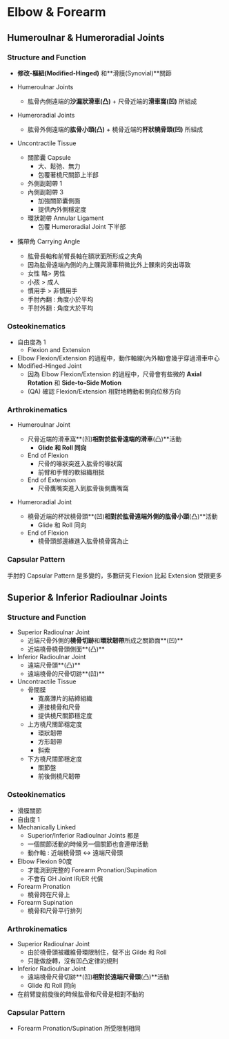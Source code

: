 # Elbow & Forearm

## Humeroulnar & Humeroradial Joints

### Structure and Function

* **修改-樞紐(Modified-Hinged)** 和**滑膜(Synovial)**關節  

* Humeroulnar Joints
	* 肱骨內側遠端的**沙漏狀滑車(凸)** + 尺骨近端的**滑車窩(凹)** 所組成  

* Humeroradial Joints
	* 肱骨外側遠端的**肱骨小頭(凸)** + 橈骨近端的**杯狀橈骨頭(凹)** 所組成

* Uncontractile Tissue
	* 關節囊 Capsule
		* 大、鬆弛、無力
		* 包覆著橈尺關節上半部
	* 外側副韌帶 1
	* 內側副韌帶 3
		* 加強關節囊側面
		* 提供內外側穩定度
	* 環狀韌帶 Annular Ligament
		* 包覆 Humeroradial Joint 下半部  

* 攜帶角 Carrying Angle
	* 肱骨長軸和前臂長軸在額狀面所形成之夾角
	* 因為肱骨遠端內側的內上髁與滑車稍微比外上髁來的突出導致
	* 女性 略> 男性
	* 小孩 > 成人
	* 慣用手 > 非慣用手
	* 手肘內翻 : 角度小於平均
	* 手肘外翻 : 角度大於平均  

### Osteokinematics
* 自由度為 1
	* Flexion and Extension
* Elbow Flexion/Extension 的過程中，動作軸線(內外軸)會幾乎穿過滑車中心
* Modified-Hinged Joint
	* 因為 Elbow Flexion/Extension 的過程中，尺骨會有些微的 **Axial Rotation** 和 **Side-to-Side Motion**
	* (QA) 確認 Flexion/Extension 相對地轉動和側向位移方向

### Arthrokinematics
* Humeroulnar Joint
	* 尺骨近端的滑車窩**(凹)**相對於肱骨遠端的滑車**(凸)**活動
		* **Glide 和 Roll 同向**
	* End of Flexion
		* 尺骨的喙狀突進入肱骨的喙狀窩
		* 前臂和手臂的軟組織相抵
	* End of Extension
		* 尺骨鷹嘴突進入到肱骨後側鷹嘴窩  

* Humeroradial Joint
	* 橈骨近端的杯狀橈骨頭**(凹)**相對於肱骨遠端外側的肱骨小頭**(凸)**活動
		* Glide 和 Roll 同向
	* End of Flexion
		* 橈骨頭部邊緣進入肱骨橈骨窩為止  

### Capsular Pattern
手肘的 Capsular Pattern 是多變的，多數研究 Flexion 比起 Extension 受限更多




## Superior & Inferior Radioulnar Joints
### Structure and Function
* Superior Radioulnar Joint
	* 近端尺骨外側的**橈骨切跡**和**環狀韌帶**所成之關節面**(凹)**
	* 近端橈骨橈骨頭側面**(凸)**
* Inferior Radioulnar Joint
	* 遠端尺骨頭**(凸)**
	* 遠端橈骨的尺骨切跡**(凹)**
* Uncontractile Tissue
	* 骨間膜
		* 寬廣薄片的結締組織
		* 連接橈骨和尺骨
		* 提供橈尺關節穩定度
	* 上方橈尺關節穩定度
		* 環狀韌帶
		* 方形韌帶
		* 斜索
	* 下方橈尺關節穩定度
		* 關節盤
		* 前後側橈尺韌帶  

### Osteokinematics
* 滑膜關節
* 自由度 1
* Mechanically Linked
	* Superior/Inferior Radioulnar Joints 都是
	* 一個關節活動的時候另一個關節也會連帶活動
	* 動作軸 : 近端橈骨頭 <-> 遠端尺骨頭
* Elbow Flexion 90度
	* 才能測到完整的 Forearm Pronation/Supination
	* 不會有 GH Joint IR/ER 代償
* Forearm Pronation
	* 橈骨跨在尺骨上
* Forearm Supination
	* 橈骨和尺骨平行排列  

### Arthrokinematics
* Superior Radioulnar Joint
	* 由於橈骨頭被纖維骨環限制住，做不出 Gilde 和 Roll
	* 只能做旋轉，沒有凹凸定律的規則
* Inferior Radioulnar Joint
	* 遠端橈骨尺骨切跡**(凹)**相對於遠端尺骨頭**(凸)**活動
	* Glide 和 Roll 同向
* 在前臂旋前旋後的時候肱骨和尺骨是相對不動的

### Capsular Pattern
* Forearm Pronation/Supination 所受限制相同